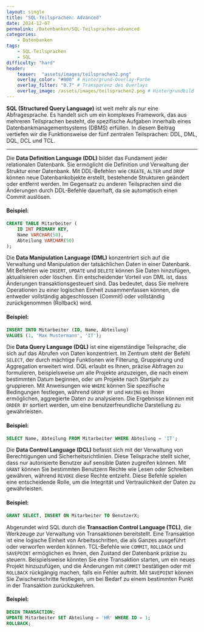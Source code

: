 ```yaml
---
layout: single
title: "SQL-Teilsprachen: Advanced"
date: 2024-12-07
permalink: /Datenbanken/SQL-Teilsprachen-advanced
categories:
    - Datenbanken
tags:
    - SQL-Teilsprachen
    - SQL
difficulty: "hard"
header:
    teaser:  "assets/images/teilsprachen2.png"
    overlay_color: "#000" # Hintergrund-Overlay-Farbe
    overlay_filter: "0.7" # Transparenz des Overlays
    overlay_image: /assets/images/teilsprachen2.png # Hintergrundbild
---
```



**SQL (Structured Query Language)** ist weit mehr als nur eine Abfragesprache. Es handelt sich um ein komplexes Framework, das aus mehreren Teilsprachen besteht, die spezifische Aufgaben innerhalb eines Datenbankmanagementsystems (DBMS) erfüllen. In diesem Beitrag vertiefen wir die Funktionsweise der fünf zentralen Teilsprachen: DDL, DML, DQL, DCL und TCL.

---

Die **Data Definition Language (DDL)** bildet das Fundament jeder relationalen Datenbank. Sie ermöglicht die Definition und Verwaltung der Struktur einer Datenbank. Mit DDL-Befehlen wie `CREATE`, `ALTER` und `DROP` können neue Datenbankobjekte erstellt, bestehende Strukturen geändert oder entfernt werden. Im Gegensatz zu anderen Teilsprachen sind die Änderungen durch DDL-Befehle dauerhaft, da sie automatisch einen Commit auslösen. 

#### Beispiel:
```sql
CREATE TABLE Mitarbeiter (
    ID INT PRIMARY KEY,
    Name VARCHAR(50),
    Abteilung VARCHAR(50)
);
```

Die **Data Manipulation Language (DML)** konzentriert sich auf die Verwaltung und Manipulation der tatsächlichen Daten in einer Datenbank. Mit Befehlen wie `INSERT`, `UPDATE` und `DELETE` können Sie Daten hinzufügen, aktualisieren oder löschen. Ein entscheidender Vorteil von DML ist, dass Änderungen transaktionsgesteuert sind. Das bedeutet, dass Sie mehrere Operationen zu einer logischen Einheit zusammenfassen können, die entweder vollständig abgeschlossen (Commit) oder vollständig zurückgenommen (Rollback) wird.

#### Beispiel:
```sql
INSERT INTO Mitarbeiter (ID, Name, Abteilung)
VALUES (1, 'Max Mustermann', 'IT');
```

Die **Data Query Language (DQL)** ist eine eigenständige Teilsprache, die sich auf das Abrufen von Daten konzentriert. Im Zentrum steht der Befehl `SELECT`, der durch mächtige Funktionen wie Filterung, Gruppierung und Aggregation erweitert wird. DQL erlaubt es Ihnen, präzise Abfragen zu formulieren, beispielsweise um alle Projekte anzuzeigen, die nach einem bestimmten Datum beginnen, oder um Projekte nach Startjahr zu gruppieren. Mit Anweisungen wie `WHERE` können Sie spezifische Bedingungen festlegen, während `GROUP BY` und `HAVING` es Ihnen ermöglichen, aggregierte Daten zu analysieren. Die Ergebnisse können mit `ORDER BY` sortiert werden, um eine benutzerfreundliche Darstellung zu gewährleisten.

#### Beispiel:
```sql
SELECT Name, Abteilung FROM Mitarbeiter WHERE Abteilung = 'IT';
```

Die **Data Control Language (DCL)** befasst sich mit der Verwaltung von Berechtigungen und Sicherheitsrichtlinien. Diese Teilsprache stellt sicher, dass nur autorisierte Benutzer auf sensible Daten zugreifen können. Mit `GRANT` können Sie bestimmten Benutzern Rechte wie Lesen oder Schreiben gewähren, während `REVOKE` diese Rechte entzieht. Diese Befehle spielen eine entscheidende Rolle, um die Integrität und Vertraulichkeit der Daten zu gewährleisten.

#### Beispiel:
```sql
GRANT SELECT, INSERT ON Mitarbeiter TO BenutzerX;
```

Abgerundet wird SQL durch die **Transaction Control Language (TCL)**, die Werkzeuge zur Verwaltung von Transaktionen bereitstellt. Eine Transaktion ist eine logische Einheit von Arbeitsschritten, die als Ganzes ausgeführt oder verworfen werden können. TCL-Befehle wie `COMMIT`, `ROLLBACK` und `SAVEPOINT` ermöglichen es Ihnen, den Zustand der Datenbank präzise zu steuern. Beispielsweise könnten Sie eine Transaktion starten, um ein neues Projekt hinzuzufügen, und die Änderungen mit `COMMIT` bestätigen oder mit `ROLLBACK` rückgängig machen, falls ein Fehler auftritt. Mit `SAVEPOINT` können Sie Zwischenschritte festlegen, um bei Bedarf zu einem bestimmten Punkt in der Transaktion zurückzukehren.

#### Beispiel:
```sql
BEGIN TRANSACTION;
UPDATE Mitarbeiter SET Abteilung = 'HR' WHERE ID = 1;
ROLLBACK;
```